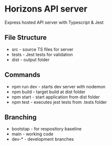 # Horizons API server
Express hosted API server with Typescript & Jest
## File Structure 
* src - source TS files for server
* tests - Jest tests for validation
* dist - output folder
## Commands
* npm run dev - starts dev server with nodemon
* npm build - target build at dist folder
* npm start - start application from dist folder
* npm test - executes jest tests from .tests folder
## Branching
* bootstap - for respository baseline
* main - working code
* dev-* - development branches


